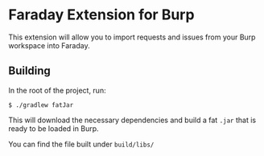 # Faraday Extension for Burp

This extension will allow you to import requests and issues from your Burp 
workspace into Faraday.

## Building

In the root of the project, run:

    $ ./gradlew fatJar
    
This will download the necessary dependencies and build a fat `.jar` that is ready to be loaded in Burp.

You can find the file built under `build/libs/`
